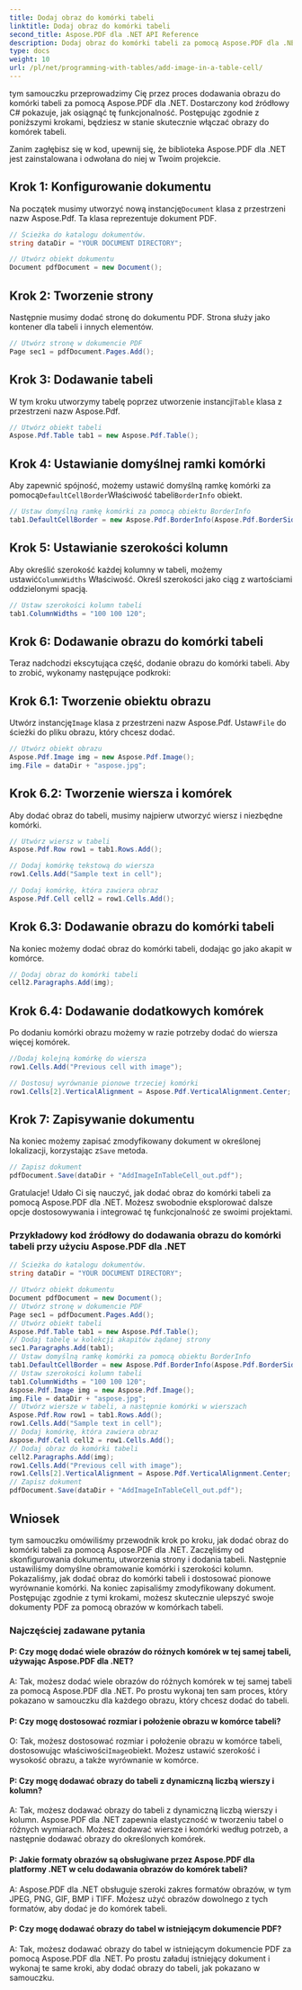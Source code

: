 ```yaml
---
title: Dodaj obraz do komórki tabeli
linktitle: Dodaj obraz do komórki tabeli
second_title: Aspose.PDF dla .NET API Reference
description: Dodaj obraz do komórki tabeli za pomocą Aspose.PDF dla .NET – przewodnika krok po kroku umożliwiającego precyzyjną manipulację obrazami w dokumentach PDF.
type: docs
weight: 10
url: /pl/net/programming-with-tables/add-image-in-a-table-cell/
---
```

tym samouczku przeprowadzimy Cię przez proces dodawania obrazu do komórki tabeli za pomocą Aspose.PDF dla .NET. Dostarczony kod źródłowy C# pokazuje, jak osiągnąć tę funkcjonalność. Postępując zgodnie z poniższymi krokami, będziesz w stanie skutecznie włączać obrazy do komórek tabeli.

Zanim zagłębisz się w kod, upewnij się, że biblioteka Aspose.PDF dla .NET jest zainstalowana i odwołana do niej w Twoim projekcie.

## Krok 1: Konfigurowanie dokumentu

 Na początek musimy utworzyć nową instancję`Document` klasa z przestrzeni nazw Aspose.Pdf. Ta klasa reprezentuje dokument PDF.

```csharp
// Ścieżka do katalogu dokumentów.
string dataDir = "YOUR DOCUMENT DIRECTORY";

// Utwórz obiekt dokumentu
Document pdfDocument = new Document();
```

## Krok 2: Tworzenie strony

Następnie musimy dodać stronę do dokumentu PDF. Strona służy jako kontener dla tabeli i innych elementów.

```csharp
// Utwórz stronę w dokumencie PDF
Page sec1 = pdfDocument.Pages.Add();
```

## Krok 3: Dodawanie tabeli

 W tym kroku utworzymy tabelę poprzez utworzenie instancji`Table` klasa z przestrzeni nazw Aspose.Pdf.

```csharp
// Utwórz obiekt tabeli
Aspose.Pdf.Table tab1 = new Aspose.Pdf.Table();
```

## Krok 4: Ustawianie domyślnej ramki komórki

 Aby zapewnić spójność, możemy ustawić domyślną ramkę komórki za pomocą`DefaultCellBorder`Właściwość tabeli`BorderInfo` obiekt.

```csharp
// Ustaw domyślną ramkę komórki za pomocą obiektu BorderInfo
tab1.DefaultCellBorder = new Aspose.Pdf.BorderInfo(Aspose.Pdf.BorderSide.All, 0.1F);
```

## Krok 5: Ustawianie szerokości kolumn

 Aby określić szerokość każdej kolumny w tabeli, możemy ustawić`ColumnWidths` Właściwość. Określ szerokości jako ciąg z wartościami oddzielonymi spacją.

```csharp
// Ustaw szerokości kolumn tabeli
tab1.ColumnWidths = "100 100 120";
```

## Krok 6: Dodawanie obrazu do komórki tabeli

Teraz nadchodzi ekscytująca część, dodanie obrazu do komórki tabeli. Aby to zrobić, wykonamy następujące podkroki:

## Krok 6.1: Tworzenie obiektu obrazu

 Utwórz instancję`Image` klasa z przestrzeni nazw Aspose.Pdf. Ustaw`File` do ścieżki do pliku obrazu, który chcesz dodać.

```csharp
// Utwórz obiekt obrazu
Aspose.Pdf.Image img = new Aspose.Pdf.Image();
img.File = dataDir + "aspose.jpg";
```

## Krok 6.2: Tworzenie wiersza i komórek

Aby dodać obraz do tabeli, musimy najpierw utworzyć wiersz i niezbędne komórki.

```csharp
// Utwórz wiersz w tabeli
Aspose.Pdf.Row row1 = tab1.Rows.Add();

// Dodaj komórkę tekstową do wiersza
row1.Cells.Add("Sample text in cell");

// Dodaj komórkę, która zawiera obraz
Aspose.Pdf.Cell cell2 = row1.Cells.Add();
```

## Krok 6.3: Dodawanie obrazu do komórki tabeli

Na koniec możemy dodać obraz do komórki tabeli, dodając go jako akapit w komórce.

```csharp
// Dodaj obraz do komórki tabeli
cell2.Paragraphs.Add(img);
```

## Krok 6.4: Dodawanie dodatkowych komórek

Po dodaniu komórki obrazu możemy w razie potrzeby dodać do wiersza więcej komórek.

```csharp
//Dodaj kolejną komórkę do wiersza
row1.Cells.Add("Previous cell with image");

// Dostosuj wyrównanie pionowe trzeciej komórki
row1.Cells[2].VerticalAlignment = Aspose.Pdf.VerticalAlignment.Center;
```

## Krok 7: Zapisywanie dokumentu

 Na koniec możemy zapisać zmodyfikowany dokument w określonej lokalizacji, korzystając z`Save` metoda.

```csharp
// Zapisz dokument
pdfDocument.Save(dataDir + "AddImageInTableCell_out.pdf");
```

Gratulacje! Udało Ci się nauczyć, jak dodać obraz do komórki tabeli za pomocą Aspose.PDF dla .NET. Możesz swobodnie eksplorować dalsze opcje dostosowywania i integrować tę funkcjonalność ze swoimi projektami.

### Przykładowy kod źródłowy do dodawania obrazu do komórki tabeli przy użyciu Aspose.PDF dla .NET

```csharp
// Ścieżka do katalogu dokumentów.
string dataDir = "YOUR DOCUMENT DIRECTORY";

// Utwórz obiekt dokumentu
Document pdfDocument = new Document();
// Utwórz stronę w dokumencie PDF
Page sec1 = pdfDocument.Pages.Add();
// Utwórz obiekt tabeli
Aspose.Pdf.Table tab1 = new Aspose.Pdf.Table();
// Dodaj tabelę w kolekcji akapitów żądanej strony
sec1.Paragraphs.Add(tab1);
// Ustaw domyślną ramkę komórki za pomocą obiektu BorderInfo
tab1.DefaultCellBorder = new Aspose.Pdf.BorderInfo(Aspose.Pdf.BorderSide.All, 0.1F);
// Ustaw szerokości kolumn tabeli
tab1.ColumnWidths = "100 100 120";
Aspose.Pdf.Image img = new Aspose.Pdf.Image();
img.File = dataDir + "aspose.jpg";
// Utwórz wiersze w tabeli, a następnie komórki w wierszach
Aspose.Pdf.Row row1 = tab1.Rows.Add();
row1.Cells.Add("Sample text in cell");
// Dodaj komórkę, która zawiera obraz
Aspose.Pdf.Cell cell2 = row1.Cells.Add();
// Dodaj obraz do komórki tabeli
cell2.Paragraphs.Add(img);
row1.Cells.Add("Previous cell with image");
row1.Cells[2].VerticalAlignment = Aspose.Pdf.VerticalAlignment.Center;
// Zapisz dokument
pdfDocument.Save(dataDir + "AddImageInTableCell_out.pdf");
```

## Wniosek

tym samouczku omówiliśmy przewodnik krok po kroku, jak dodać obraz do komórki tabeli za pomocą Aspose.PDF dla .NET. Zaczęliśmy od skonfigurowania dokumentu, utworzenia strony i dodania tabeli. Następnie ustawiliśmy domyślne obramowanie komórki i szerokości kolumn. Pokazaliśmy, jak dodać obraz do komórki tabeli i dostosować pionowe wyrównanie komórki. Na koniec zapisaliśmy zmodyfikowany dokument. Postępując zgodnie z tymi krokami, możesz skutecznie ulepszyć swoje dokumenty PDF za pomocą obrazów w komórkach tabeli.

### Najczęściej zadawane pytania

#### P: Czy mogę dodać wiele obrazów do różnych komórek w tej samej tabeli, używając Aspose.PDF dla .NET?

A: Tak, możesz dodać wiele obrazów do różnych komórek w tej samej tabeli za pomocą Aspose.PDF dla .NET. Po prostu wykonaj ten sam proces, który pokazano w samouczku dla każdego obrazu, który chcesz dodać do tabeli.

#### P: Czy mogę dostosować rozmiar i położenie obrazu w komórce tabeli?

 O: Tak, możesz dostosować rozmiar i położenie obrazu w komórce tabeli, dostosowując właściwości`Image`obiekt. Możesz ustawić szerokość i wysokość obrazu, a także wyrównanie w komórce.

#### P: Czy mogę dodawać obrazy do tabeli z dynamiczną liczbą wierszy i kolumn?

A: Tak, możesz dodawać obrazy do tabeli z dynamiczną liczbą wierszy i kolumn. Aspose.PDF dla .NET zapewnia elastyczność w tworzeniu tabel o różnych wymiarach. Możesz dodawać wiersze i komórki według potrzeb, a następnie dodawać obrazy do określonych komórek.

#### P: Jakie formaty obrazów są obsługiwane przez Aspose.PDF dla platformy .NET w celu dodawania obrazów do komórek tabeli?

A: Aspose.PDF dla .NET obsługuje szeroki zakres formatów obrazów, w tym JPEG, PNG, GIF, BMP i TIFF. Możesz użyć obrazów dowolnego z tych formatów, aby dodać je do komórek tabeli.

#### P: Czy mogę dodawać obrazy do tabel w istniejącym dokumencie PDF?

A: Tak, możesz dodawać obrazy do tabel w istniejącym dokumencie PDF za pomocą Aspose.PDF dla .NET. Po prostu załaduj istniejący dokument i wykonaj te same kroki, aby dodać obrazy do tabeli, jak pokazano w samouczku.